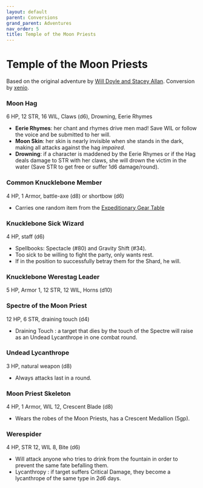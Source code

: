 ```yaml
---
layout: default
parent: Conversions
grand_parent: Adventures
nav_order: 5
title: Temple of the Moon Priests
---
```


# Temple of the Moon Priests

 Based on the original adventure by [Will Doyle and Stacey Allan](https://www.drivethrurpg.com/product/310492/Temple-of-the-Moon-Priests). Conversion by [xenio](https://xenioinabottle.blogspot.com).

### Moon Hag

6 HP, 12 STR, 16 WIL, Claws (d6), Drowning, Eerie Rhymes
- **Eerie Rhymes**: her chant and rhymes drive men mad! Save WIL or follow the voice and be submitted to her will.
- **Moon Skin**: her skin is nearly invisible when she stands in the dark, making all attacks against the hag *impaired*.
- **Drowning**: if a character is maddened by the Eerie Rhymes or if the Hag deals damage to STR with her claws, she will drown the victim in the water (Save STR to get free or suffer 1d6 damage/round).

### Common Knucklebone Member
4 HP, 1 Armor, battle-axe (d8) or shortbow (d6)
- Carries one random item from the [Expeditionary Gear Table](/cairn-srd/#expeditionary-gear)

### Knucklebone Sick Wizard
4 HP, staff (d6)
- Spellbooks: Spectacle (#80) and Gravity Shift (#34).
- Too sick to be willing to fight the party, only wants rest.
- If in the position to successfully betray them for the Shard, he will.

### Knucklebone Werestag Leader
5 HP, Armor 1, 12 STR, 12 WIL, Horns (d10)

### Spectre of the Moon Priest
12 HP, 6 STR, draining touch (d4)
- Draining Touch : a target that dies by the touch of the Spectre will raise as an Undead Lycanthrope in one combat round.

### Undead Lycanthrope
3 HP, natural weapon (d8)
- Always attacks last in a round.

### Moon Priest Skeleton
4 HP, 1 Armor, WIL 12, Crescent Blade (d8)
- Wears the robes of the Moon Priests, has a Crescent Medallion (5gp).

### Werespider
4 HP, STR 12, WIL 8, Bite (d6)

- Will attack anyone who tries to drink from the fountain in order to prevent the same fate befalling them.
- Lycanthropy : if target suffers Critical Damage, they become a lycanthrope of the same type in 2d6 days.
